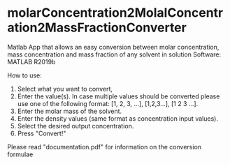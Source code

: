 # molarConcentration2MolalConcentration2MassFractionConverter
Matlab App that allows an easy conversion between molar concentration, mass concentration and mass fraction of any solvent in solution
Software: MATLAB R2019b

How to use: 
1. Select what you want to convert, 
2. Enter the value(s). In case multiple values should be converted please use one of the following format: [1, 2, 3, ...], [1,2,3...], [1 2 3 ...]. 
3. Enter the molar mass of the solvent. 
4. Enter the density values (same format as concentration input values). 
5. Select the desired output concentration. 
6. Press "Convert!"   

Please read "documentation.pdf" for information on the conversion formulae

